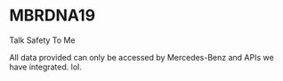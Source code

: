# MBRDNA19
Talk Safety To Me

All data provided can only be accessed by Mercedes-Benz and APIs we have integrated.
lol.
